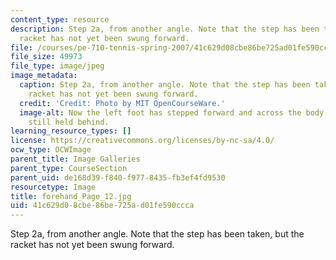 ```yaml
---
content_type: resource
description: Step 2a, from another angle. Note that the step has been taken, but the
  racket has not yet been swung forward.
file: /courses/pe-710-tennis-spring-2007/41c629d08cbe86be725ad01fe590ccca_forehand_Page_12.jpg
file_size: 49973
file_type: image/jpeg
image_metadata:
  caption: Step 2a, from another angle. Note that the step has been taken, but the
    racket has not yet been swung forward.
  credit: 'Credit: Photo by MIT OpenCourseWare.'
  image-alt: Now the left foot has stepped forward and across the body, with the racket
    still held behind.
learning_resource_types: []
license: https://creativecommons.org/licenses/by-nc-sa/4.0/
ocw_type: OCWImage
parent_title: Image Galleries
parent_type: CourseSection
parent_uid: de168d39-f840-f977-8435-fb3ef4fd9530
resourcetype: Image
title: forehand_Page_12.jpg
uid: 41c629d0-8cbe-86be-725a-d01fe590ccca
---
```

Step 2a, from another angle. Note that the step has been taken, but the racket has not yet been swung forward.